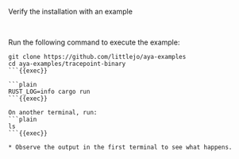 Verify the installation with an example

<br>

Run the following command to execute the example:
```plain
git clone https://github.com/littlejo/aya-examples
cd aya-examples/tracepoint-binary
```{{exec}}

```plain
RUST_LOG=info cargo run
```{{exec}}

On another terminal, run:
```plain
ls
```{{exec}}

* Observe the output in the first terminal to see what happens.
